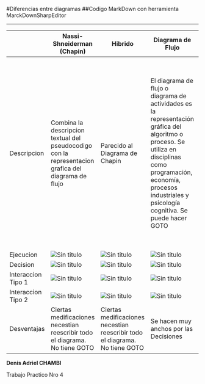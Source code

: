 ﻿#Diferencias entre diagramas
##Codigo MarkDown con herramienta MarckDownSharpEditor
***
|   | **Nassi-Shneiderman (Chapin)** | **Hibrido** | **Diagrama de Flujo** | **C++**|
|---|-----------------------|------------|-----------------------|--------|
|Descripcion | Combina la descripcion textual del pseudocodigo con la representacion grafica del diagrama de flujo |  Parecido al Diagrama de Chapin | El diagrama de flujo o diagrama de actividades es la representación gráfica del algoritmo o proceso. Se utiliza en disciplinas como programación, economía, procesos industriales y psicología cognitiva. Se puede hacer GOTO | C++ es un lenguaje de programación. La intención de su creación fue el extender al lenguaje de programación C mecanismos que permiten la manipulación de objetos. En ese sentido, desde el punto de vista de los lenguajes orientados a objetos, el C++ es un lenguaje híbrido. |
|Ejecucion   | ![Sin titulo](http://drive.google.com/uc?export=view&id=0ByaFDfhxYXDWX3lkdnVuTEx0ZVE) | ![Sin titulo](http://drive.google.com/uc?export=view&id=0ByaFDfhxYXDWX3lkdnVuTEx0ZVE) | ![Sin titulo](http://drive.google.com/uc?export=view&id=0ByaFDfhxYXDWdmJsYXRoQWk2OEk) | ![Sin titulo](http://drive.google.com/uc?export=view&id=0ByaFDfhxYXDWZXRHamRFckZPNm8) |
|Decision    | ![Sin titulo](http://drive.google.com/uc?export=view&id=0ByaFDfhxYXDWOWFULUI4SERKYnM) | ![Sin titulo](http://drive.google.com/uc?export=view&id=0ByaFDfhxYXDWMjNBQjVRTnJxWWs) | ![Sin titulo](http://drive.google.com/uc?export=view&id=0ByaFDfhxYXDWNXBMZ25rQ2doZkk) | ![Sin titulo](http://drive.google.com/uc?export=view&id=0ByaFDfhxYXDWUjFtNEZrV1VoclE) |
|Interaccion Tipo 1 | ![Sin titulo](http://drive.google.com/uc?export=view&id=0ByaFDfhxYXDWTVFHc3c2Wk5TaXc) | ![Sin titulo](http://drive.google.com/uc?export=view&id=0ByaFDfhxYXDWRHRaUGM4WWVVMzQ) | ![Sin titulo](http://drive.google.com/uc?export=view&id=0ByaFDfhxYXDWRU5fQ1NxSW1yN0k)| ![Sin titulo](http://drive.google.com/uc?export=view&id=0ByaFDfhxYXDWanBXVVZ1a3BKUTQ) |
|Interaccion Tipo 2| ![Sin titulo](http://drive.google.com/uc?export=view&id=0ByaFDfhxYXDWUjFCdWM4UWRVUWc) | ![Sin titulo](http://drive.google.com/uc?export=view&id=0ByaFDfhxYXDWaVM5aGtoTEF1Y1E) | ![Sin titulo](http://drive.google.com/uc?export=view&id=0ByaFDfhxYXDWelA3NkM2QWhrZ2M) | ![Sin titulo](http://drive.google.com/uc?export=view&id=0ByaFDfhxYXDWRHNyQzFQMTFOUWM) |
|Desventajas | Ciertas medificaciones necestian reescribir todo el diagrama. No tiene GOTO | Ciertas medificaciones necestian reescribir todo el diagrama. No tiene GOTO | Se hacen muy anchos por las Decisiones | Es el menos abstractos de todos. No se puede usar Pseudocodigo |

**Denis Adriel CHAMBI**

Trabajo Practico Nro 4
